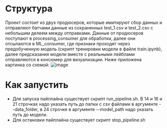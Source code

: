 # Структура
Проект состоит из двух продюсеров, которые имитируют сбор данных и отправляют батчами данные из сохраненных test_1.csv и test_2.csv с небольшим делеем между отправками. Данные от продюсеров поступают в processing_consumer для обработки, далее они отсылаются в ML_consumer, где признаки проходят через предобученную модель (скрипт тренировки модели в файле train.ipynb), далее предсказания модели вместе с реальными лейблами отправляются в консюмер для визуализации.
Ниже приложена картинка со схемой:
![image](https://github.com/user-attachments/assets/832ff107-3855-44b3-b405-860f8146ac5b)
# Как запустить
- Для запуска пайплайна существует скрипт run_pipeline.sh. В 14 и 16 и 21 строчках надо указать путь до папки с csv файлами в аргументе --data_folder, в 24 строчке в аргументе --model_path надо указать путь до модели.
- Для остановки пайплайна существует скрипт stop_pipeline.sh
